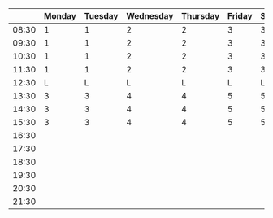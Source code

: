|   	| Monday  	| Tuesday  	| Wednesday  	| Thursday  	| Friday  	| Saturday  	| Sunday  	|
|---	|---	|---	|---	|---	|---	|---	|---	|
| 08:30  	| 1  	| 1  	| 2  	| 2  	| 3  	| 3  	| 1  	|
| 09:30  	| 1  	| 1  	| 2  	| 2  	| 3  	| 3  	| 1  	|
| 10:30  	| 1  	| 1  	| 2  	| 2  	| 3  	| 3  	| 1  	|
| 11:30  	| 1  	| 1  	| 2  	| 2  	| 3  	| 3  	| 2  	|
| 12:30  	| L  	| L  	| L  	| L  	| L  	| L  	| L  	|
| 13:30  	| 3  	| 3  	| 4  	| 4  	| 5  	| 5  	| 2  	|
| 14:30  	| 3  	| 3  	| 4  	| 4  	| 5  	| 5  	| 2  	|
| 15:30  	| 3  	| 3  	| 4  	| 4  	| 5  	| 5  	| 2  	|
| 16:30  	|   	|   	|   	|   	|   	|   	|   	|
| 17:30  	|   	|   	|   	|   	|   	|   	|   	|
| 18:30  	|   	|   	|   	|   	|   	|   	|   	|
| 19:30  	|   	|   	|   	|   	|   	|   	|   	|
| 20:30  	|   	|   	|   	|   	|   	|   	|   	|
| 21:30  	|   	|   	|   	|   	|   	|   	|   	|
